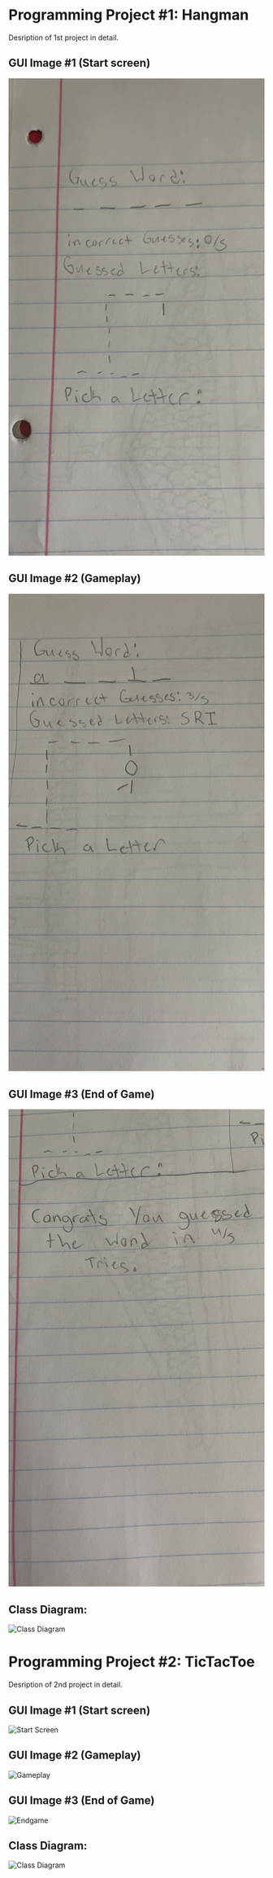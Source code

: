 # Programming Project #1: Hangman
Desription of 1st project in detail.

## GUI Image #1 (Start screen)
![Start Screen](https://github.com/RylekStaker/ProgrammingProjects/blob/main/images/StartScreen.JPG?raw=true)

## GUI Image #2 (Gameplay)
![Gamplay](https://github.com/RylekStaker/ProgrammingProjects/blob/main/images/Gameplay.JPG?raw=true)

## GUI Image #3 (End of Game)
![Endgame](https://github.com/RylekStaker/ProgrammingProjects/blob/main/images/EndGame.JPG?raw=true)

## Class Diagram:
![Class Diagram]()

# Programming Project #2: TicTacToe
Desription of 2nd project in detail.

## GUI Image #1 (Start screen)
![Start Screen]()

## GUI Image #2 (Gameplay)
![Gameplay]()

## GUI Image #3 (End of Game)
![Endgame]()

## Class Diagram:
![Class Diagram]()
